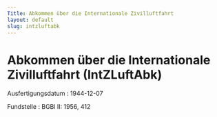 ```yaml
---
Title: Abkommen über die Internationale Zivilluftfahrt
layout: default
slug: intzluftabk
---
```


# Abkommen über die Internationale Zivilluftfahrt (IntZLuftAbk)

Ausfertigungsdatum
:   1944-12-07

Fundstelle
:   BGBl II: 1956, 412

